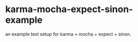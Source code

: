 karma-mocha-expect-sinon-example
================================

an example test setup for karma + mocha + expect + sinon.
